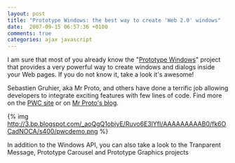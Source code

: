 ```yaml
---
layout: post
title: "Prototype Windows: the best way to create 'Web 2.0' windows"
date:  2007-09-15 06:57:36 +0100
comments: true
categories: ajax javascript
---
```

I am sure that most of you already know the "[Prototype Windows](http://prototype-window.xilinus.com/)"  project that provides a very powerful way to create windows and dialogs inside your Web pages. If you do not know it, take a look it's awesome!

Sebastien Gruhier, aka Mr Proto, and others have done a terrific job allowing developers to integrate exciting features with few lines of code. Find more on the [PWC site](http://prototype-window.xilinus.com/) or on [Mr Proto's blog](http://blog.xilinus.com/pwc).

{% img http://3.bp.blogspot.com/_aoQgQ1obiyE/Ruvo6E3lYfI/AAAAAAAAAB0/fk6OCadNOCA/s400/pwcdemo.png %}

In addition to the Windows API, you can also take a look to the Tranparent Message, Prototype Carousel and Prototype Graphics projects
